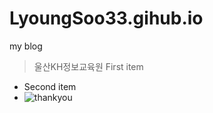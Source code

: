 # LyoungSoo33.gihub.io
my blog
> 울산KH정보교육원
> First item
- Second item
- ![thankyou](https://pixabay.com/ko/photos/%EC%BB%AC%EB%9F%AC-%EC%97%B0%ED%95%84-%ED%81%AC%EB%A0%88%EC%9A%A9-%ED%99%94%EB%A0%A4%ED%95%9C-8127500/)
